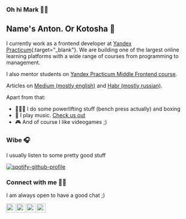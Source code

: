 ### Oh hi Mark 👋🏻

## Name's Anton. Or Kotosha 🐯

I currently work as a frontend developer at [Yandex Practicum](https://practicum.yandex.ru/){:target="_blank"}. We are building one of the largest online learning platforms with a wide range of courses from programming to management.

I also mentor students on [Yandex Practicum Middle Frontend course](https://practicum.yandex.ru/middle-frontend/).

Articles on [Medium (mostly english)](https://kotosha.medium.com/) and [Habr (mostly russian)](https://habr.com/ru/users/kotosha/posts/).

Apart from that:
- 🏋🏻‍♂️ I do some powerlifting stuff (bench press actually) and boxing
- 🎸 I play music. [Check us out](https://open.spotify.com/artist/5yWIerA4ENbLVTMkPJbbyS)
- 🎮 And of course I like videogames ;)

### Wibe 🎧

I usually listen to some pretty good stuff

[![spotify-github-profile](https://spotify-github-profile.vercel.app/api/view?uid=68cclgvoe3ee8yxlzcfbtl6t8&cover_image=true&theme=default)](https://spotify-github-profile.vercel.app/api/view?uid=68cclgvoe3ee8yxlzcfbtl6t8&redirect=true)

### Connect with me 🖖🏻

I am always open to have a good chat ;)

[<img align="left" height="24" src="https://cdn.jsdelivr.net/npm/simple-icons@v3/icons/vk.svg" />][vk]
[<img align="left" height="24" src="https://cdn.jsdelivr.net/npm/simple-icons@v3/icons/twitter.svg" />][twitter]
[<img align="left" height="24" src="https://cdn.jsdelivr.net/npm/simple-icons@v3/icons/instagram.svg" />][instagram]
[<img align="left" height="24" src="https://cdn.jsdelivr.net/npm/simple-icons@v3/icons/linkedin.svg" />][linkedin]

[vk]: https://vk.com/batonsson
[twitter]: https://twitter.com/_kotosha
[instagram]: https://www.instagram.com/batonsson/
[linkedin]: https://www.linkedin.com/in/anton-subbotin/
